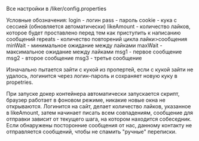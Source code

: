 Все настройки в /liker/config.properties

Условные обозначения:
login - логин
pass - пароль
cookie - кука с сессией (обновляется автоматически)
likeAmount - количество лайков, которое будет проставлено перед тем как приступить к написанию сообщений
repeats - количество повторений цикла лайки>сообщения
minWait - минимальное ожидание между лайками
maxWait - максимальное ожидание между лайками
msg1 - первое сообщение
msg2 - второе сообщение
msg3 - третье сообщение

Изначально пытается зайти с кукой из пропертей, если с кукой зайти не удалось, логинится через логин-пароль и сохраняет новую куку в propetries.

При запуске докер контейнера автоматически запускается скрипт, браузер работает в фоновом режиме, никакие новые окна не открываются.
Логинится на сайт, делает количество лайков, указанное в likeAmount, затем начинает писать всем совпадениям, сообщение для отправки зависит от текущего шага, на котором находится собеседник. Если обнаружены посторонние сообщения от нас, данному контакту не отправляется сообщений, чтобы не спамить "ручные" переписки.
